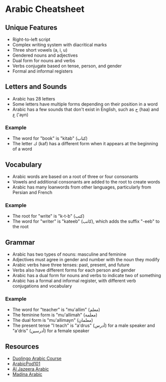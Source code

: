 # Arabic Cheatsheet

## Unique Features
- Right-to-left script
- Complex writing system with diacritical marks
- Three short vowels (a, i, u)
- Gendered nouns and adjectives
- Dual form for nouns and verbs
- Verbs conjugate based on tense, person, and gender
- Formal and informal registers

## Letters and Sounds
- Arabic has 28 letters
- Some letters have multiple forms depending on their position in a word
- Arabic has a few sounds that don't exist in English, such as ح (haa) and ع ('ayn)

### Example
- The word for "book" is "kitab" (كتاب)
- The letter ك (kaf) has a different form when it appears at the beginning of a word

## Vocabulary
- Arabic words are based on a root of three or four consonants
- Vowels and additional consonants are added to the root to create words
- Arabic has many loanwords from other languages, particularly from Persian and French

### Example
- The root for "write" is "k-t-b" (كتب)
- The word for "writer" is "kateeb" (كاتب), which adds the suffix "-eeb" to the root

## Grammar
- Arabic has two types of nouns: masculine and feminine
- Adjectives must agree in gender and number with the noun they modify
- Arabic verbs have three tenses: past, present, and future
- Verbs also have different forms for each person and gender
- Arabic has a dual form for nouns and verbs to indicate two of something
- Arabic has a formal and informal register, with different verb conjugations and vocabulary

### Example
- The word for "teacher" is "mu'allim" (معلم)
- The feminine form is "mu'allimah" (معلمة)
- The dual form is "mu'allimayn" (معلمان)
- The present tense "I teach" is "a'drus" (أدرس) for a male speaker and "a'dris" (أدرسين) for a female speaker

## Resources
- [Duolingo Arabic Course](https://www.duolingo.com/course/ar/en/Learn-Arabic-Online)
- [ArabicPod101](https://www.arabicpod101.com/)
- [Al Jazeera Arabic](https://www.aljazeera.net/)
- [Madina Arabic](https://www.madinaharabic.com/)